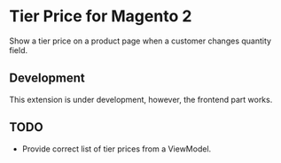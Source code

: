 # Tier Price for Magento 2

Show a tier price on a product page when a customer changes quantity field.

## Development

This extension is under development, however, the frontend part works.

## TODO

* Provide correct list of tier prices from a ViewModel.
 